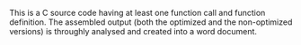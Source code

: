 This is a C source code having at least one function call and function definition. 
The assembled output (both the optimized and the non-optimized versions) is throughly analysed and created into a word document. 


